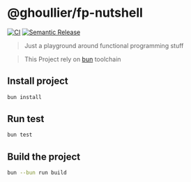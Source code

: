 # @ghoullier/fp-nutshell

[![CI](https://github.com/ghoullier/fp-nutshell//actions/workflows/ci.yml/badge.svg)](https://github.com/ghoullier/fp-nutshell//actions/workflows/ci.yml)
[![Semantic Release](https://github.com/ghoullier/fp-nutshell//actions/workflows/semantic-release.yml/badge.svg)](https://github.com/ghoullier/fp-nutshell//actions/workflows/semantic-release.yml)

> Just a playground around functional programming stuff

> This Project rely on [bun](https://bun.sh) toolchain

## Install project

```sh
bun install
```

## Run test

```sh
bun test
```

## Build the project

```sh
bun --bun run build
```
